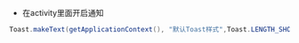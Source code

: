 
- 在activity里面开启通知

```java
Toast.makeText(getApplicationContext(), "默认Toast样式",Toast.LENGTH_SHORT).show();
```
